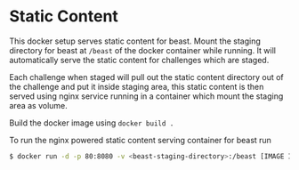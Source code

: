 # Static Content

This docker setup serves static content for beast. Mount the staging directory for beast at `/beast` of the docker container while running. It will automatically serve the static content for challenges which are staged.

Each challenge when staged will pull out the static content directory out of the challenge and put it inside staging area, this static content is then served using nginx service running in a container which mount the staging area as volume.

Build the docker image using `docker build .`

To run the nginx powered static content serving container for beast run

```bash
$ docker run -d -p 80:8080 -v <beast-staging-directory>:/beast [IMAGE ID]
```
